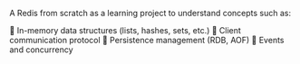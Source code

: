 A Redis from scratch as a learning project to understand concepts such as:

🔹 In-memory data structures (lists, hashes, sets, etc.)
🔹 Client communication protocol
🔹 Persistence management (RDB, AOF)
🔹 Events and concurrency
